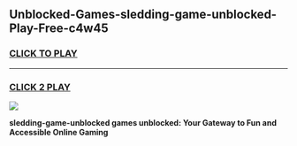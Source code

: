 
## Unblocked-Games-sledding-game-unblocked-Play-Free-c4w45
<h3>
<a href="https://premium76.site?title=sledding-game-unblocked&ref=12A">CLICK TO PLAY</a></h3>
<hr>

<h3>
<a href="https://premium76.site?title=sledding-game-unblocked&ref=12A">CLICK 2 PLAY</a>
  
</h3>

<a href="https://premium76.site?title=sledding-game-unblocked&ref=12A"><img src="https://clearcache.store/games.png"></a>


**sledding-game-unblocked games unblocked: Your Gateway to Fun and Accessible Online Gaming**
